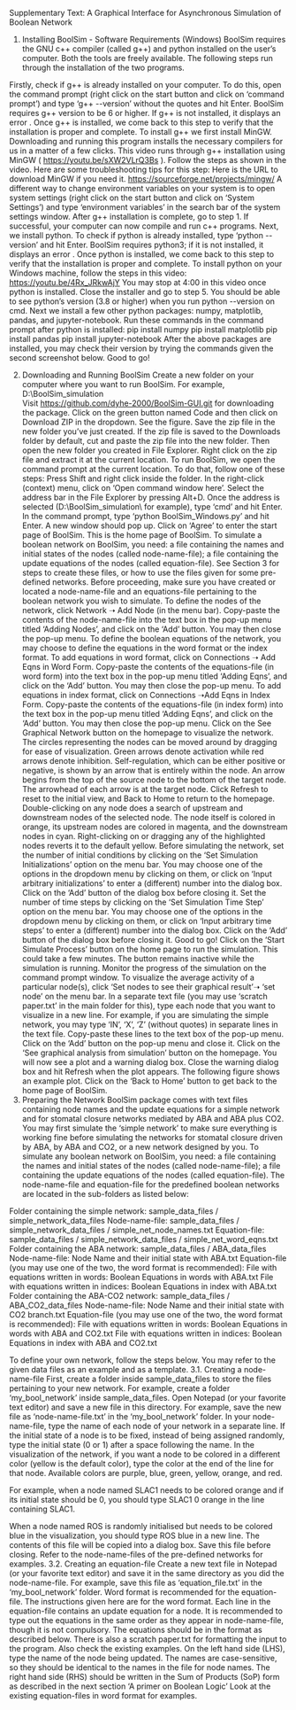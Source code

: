 Supplementary Text: A Graphical Interface for Asynchronous Simulation of Boolean Network
1. Installing BoolSim - Software Requirements (Windows)
BoolSim requires the GNU c++ compiler (called g++) and python installed on the user’s computer. Both the tools are freely available. The following steps run through the installation of the two programs.

Firstly, check if g++ is already installed on your computer. To do this, open the command prompt (right click on the start button and click on ‘command prompt’) and type ‘g++ --version’ without the quotes and hit Enter. BoolSim requires g++ version to be 6 or higher. If g++ is not installed, it displays an error . Once g++ is installed, we come back to this step to verify that the installation is proper and complete.
To install g++ we first install MinGW. Downloading and running this program installs the necessary compilers for us in a matter of a few clicks. 
This video runs through g++ installation using MinGW ( https://youtu.be/sXW2VLrQ3Bs ). Follow the steps as shown in the video. Here are some troubleshooting tips for this step:
Here is the URL to download MinGW if you need it. https://sourceforge.net/projects/mingw/
A different way to change environment variables on your system is to open system settings (right click on the start button and click on ‘System Settings’) and type ‘environment variables’ in the search bar of the system settings window.
After g++ installation is complete, go to step 1. If successful, your computer can now compile and run c++ programs.
Next, we install python. To check if python is already installed, type ‘python --version’ and hit Enter. BoolSim requires python3; if it is not installed, it displays an error . Once python is installed, we come back to this step to verify that the installation is proper and complete.
To install python on your Windows machine, follow the steps in this video: https://youtu.be/4Rx_JRkwAjY You may stop at 4:00 in this video once python is installed. Close the installer and go to step 5. You should be able to see python’s version (3.8 or higher) when you run python --version on cmd.
Next we install a few other python packages: numpy, matplotlib, pandas, and jupyter-notebook. Run these commands in the command prompt after python is installed:
pip install numpy
pip install matplotlib
pip install pandas
pip install jupyter-notebook
After the above packages are installed, you may check their version by trying the commands given the second screenshot below.
Good to go!




2. Downloading and Running BoolSim
Create a new folder on your computer where you want to run BoolSim. For example, D:\BoolSim_simulation\
Visit https://github.com/dyhe-2000/BoolSim-GUI.git for downloading the package. Click on the green button named Code and then click on Download ZIP in the dropdown. See the figure. 
Save the zip file in the new folder you’ve just created. If the zip file is saved to the Downloads folder by default, cut and paste the zip file into the new folder.
Then open the new folder you created in File Explorer. Right click on the zip file and extract it at the current location.
To run BoolSim, we open the command prompt at the current location. To do that, follow one of these steps:
Press Shift and right click inside the folder. In the right-click (context) menu, click on ‘Open command window here’.
Select the address bar in the File Explorer by pressing Alt+D. Once the address is selected (D:\BoolSim_simulation\ for example), type ‘cmd’ and hit Enter.
In the command prompt, type ‘python BoolSim_Windows.py’ and hit Enter. A new window should pop up.
Click on ‘Agree’ to enter the start page of BoolSim. This is the home page of BoolSim. 
To simulate a boolean network on BoolSim, you need: a file containing the names and initial states of the nodes (called node-name-file); a file containing the update equations of the nodes (called equation-file). See Section 3 for steps to create these files, or how to use the files given for some pre-defined networks.
Before proceeding, make sure you have created or located a node-name-file and an equations-file pertaining to the boolean network you wish to simulate.
To define the nodes of the network, click Network ➝ Add Node (in the menu bar). Copy-paste the contents of the node-name-file into the text box in the pop-up menu titled ‘Adding Nodes’, and click on the ‘Add’ button. You may then close the pop-up menu.
To define the boolean equations of the network, you may choose to define the equations in the word format or the index format. 
To add equations in word format, click on Connections ➝ Add Eqns in Word Form. Copy-paste the contents of the equations-file (in word form) into the text box in the pop-up menu titled ‘Adding Eqns’, and click on the ‘Add’ button. You may then close the pop-up menu.
To add equations in index format, click on Connections ➝Add Eqns in Index Form. Copy-paste the contents of the equations-file (in index form) into the text box in the pop-up menu titled ‘Adding Eqns’, and click on the ‘Add’ button. You may then close the pop-up menu.
Click on the See Graphical Network button on the homepage to visualize the network. The circles representing the nodes can be moved around by dragging for ease of visualization. Green arrows denote activation while red arrows denote inhibition. Self-regulation, which can be either positive or negative, is shown by an arrow that is entirely within the node. An arrow begins from the top of the source node to the bottom of the target node. The arrowhead of each arrow is at the target node. Click Refresh to reset to the initial view, and Back to Home to return to the homepage.
Double-clicking on any node does a search of upstream and downstream nodes of the selected node. The node itself is colored in orange, its upstream nodes are colored in magenta, and the downstream nodes in cyan. Right-clicking on or dragging any of the highlighted nodes reverts it to the default yellow.
Before simulating the network, set the number of initial conditions by clicking on the ‘Set Simulation Initializations’ option on the menu bar. You may choose one of the options in the dropdown menu by clicking on them, or click on ‘Input arbitrary initializations’ to enter a (different) number into the dialog box. Click on the ‘Add’ button of the dialog box before closing it.
Set the number of time steps by clicking on the ‘Set Simulation Time Step’ option on the menu bar. You may choose one of the options in the dropdown menu by clicking on them, or click on ‘Input arbitrary time steps’ to enter a (different) number into the dialog box. Click on the ‘Add’ button of the dialog box before closing it.
Good to go! Click on the ‘Start Simulate Process’ button on the home page to run the simulation. This could take a few minutes. The button remains inactive while the simulation is running. Monitor the progress of the simulation on the command prompt window.
To visualize the average activity of a particular node(s), click ‘Set nodes to see their graphical result’➝ ‘set node’ on the menu bar. In a separate text file (you may use ‘scratch paper.txt’ in the main folder for this), type each node that you want to visualize in a new line. For example, if you are simulating the simple network, you may type ‘IN’, ‘X’, ‘Z’ (without quotes) in separate lines in the text file. Copy-paste these lines to the text box of the pop-up menu. Click on the ‘Add’ button on the pop-up menu and close it. Click on the ‘See graphical analysis from simulation’ button on the homepage. You will now see a plot and a warning dialog box. Close the warning dialog box and hit Refresh when the plot appears. The following figure shows an example plot. Click on the ‘Back to Home’ button to get back to the home page of BoolSim.
3. Preparing the Network
BoolSim package comes with text files containing node names and the update equations for a simple network and for stomatal closure networks mediated by ABA and ABA plus CO2. You may first simulate the ‘simple network’ to make sure everything is working fine before simulating the networks for stomatal closure driven by ABA, by ABA and CO2, or a new network designed by you. To simulate any boolean network on BoolSim, you need: a file containing the names and initial states of the nodes (called node-name-file); a file containing the update equations of the nodes (called equation-file). The node-name-file and equation-file for the predefined boolean networks are located in the sub-folders as listed below:

Folder containing the simple network: sample_data_files / simple_network_data_files
Node-name-file: sample_data_files / simple_network_data_files / simple_net_node_names.txt
Equation-file: sample_data_files / simple_network_data_files / simple_net_word_eqns.txt
Folder containing the ABA network: sample_data_files / ABA_data_files
Node-name-file: Node Name and their initial state with ABA.txt
Equation-file (you may use one of the two, the word format is recommended):
File with equations written in words: Boolean Equations in words with ABA.txt
File with equations written in indices: Boolean Equations in index with ABA.txt
Folder containing the ABA-CO2 network: sample_data_files / ABA_CO2_data_files
Node-name-file: Node Name and their initial state with CO2 branch.txt
Equation-file (you may use one of the two,  the word format is recommended):
File with equations written in words: Boolean Equations in words with ABA and CO2.txt
File with equations written in indices: Boolean Equations in index with ABA and CO2.txt

To define your own network, follow the steps below. You may refer to the given data files as an example and as a template.
3.1. Creating a node-name-file
First, create a folder inside sample_data_files to store the files pertaining to your new network. For example, create a folder ‘my_bool_network’ inside sample_data_files.
Open Notepad (or your favorite text editor) and save a new file in this directory. For example, save the new file as ‘node-name-file.txt’ in the ‘my_bool_network’ folder.
In your node-name-file, type the name of each node of your network in a separate line.
If the initial state of a node is to be fixed, instead of being assigned randomly, type the initial state (0 or 1) after a space following the name.
In the visualization of the network, if you want a node to be colored in a different color (yellow is the default color), type the color at the end of the line for that node. Available colors are purple, blue, green, yellow, orange, and red. 

For example, when a node named SLAC1 needs to be colored orange and if its initial state should be 0, you should type
SLAC1 0 orange
in the line containing SLAC1.

When a node named ROS is randomly initialised but needs to be colored blue in the visualization, you should type
ROS blue
in a new line.
The contents of this file will be copied into a dialog box. Save this file before closing.
Refer to the node-name-files of the pre-defined networks for examples.
3.2. Creating an equation-file
Create a new text file in Notepad (or your favorite text editor) and save it in the same directory as you did the node-name-file. For example, save this file as ‘equation_file.txt’ in the ‘my_bool_network’ folder.
Word format is recommended for the equation-file. The instructions given here are for the word format.
Each line in the equation-file contains an update equation for a node. It is recommended to type out the equations in the same order as they appear in node-name-file, though it is not compulsory. The equations should be in the format as described below. There is also a scratch paper.txt for formatting the input to the program. Also check the existing examples. 
On the left hand side (LHS), type the name of the node being updated. The names are case-sensitive, so they should be identical to the names in the file for node names.
The right hand side (RHS) should be written in the Sum of Products (SoP) form as described in the next section ‘A primer on Boolean Logic’
Look at the existing equation-files in word format for examples.

